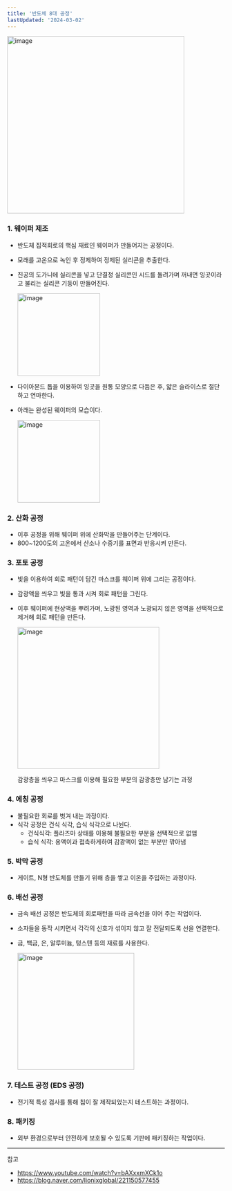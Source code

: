 ```yaml
---
title: '반도체 8대 공정'
lastUpdated: '2024-03-02'
---
```


<img width="410" alt="image" src="https://github.com/rlaisqls/TIL/assets/81006587/f9896091-e626-422c-8240-149e7d12b986">

### 1. 웨이퍼 제조
- 반도체 집적회로의 핵심 재료인 웨이퍼가 만들어지는 공정이다.

- 모래를 고온으로 녹인 후 정제하여 정제된 실리콘을 추출한다.
- 진공의 도가니에 실리콘을 넣고 단결정 실리콘인 시드를 돌려가며 꺼내면 잉곳이라고 불리는 실리콘 기둥이 만들어진다.
    
    <img width="191" alt="image" src="https://github.com/rlaisqls/TIL/assets/81006587/369ce871-3366-4ebe-94be-15ea5f70d35e">


- 다이아몬드 톱을 이용하여 잉곳을 원통 모양으로 다듬은 후, 얇은 슬라이스로 절단하고 연마한다.
- 아래는 완성된 웨이퍼의 모습이다.
    
    <img width="191" alt="image" src="https://github.com/rlaisqls/TIL/assets/81006587/7a31f40c-da93-44a0-b010-691dc3c43d23">


### 2. 산화 공정
- 이후 공정을 위해 웨이퍼 위에 산화막을 만들어주는 단계이다.
- 800~1200도의 고온에서 산소나 수증기를 표면과 반응시켜 만든다.

### 3. 포토 공정
- 빛을 이용하여 회로 패턴이 담긴 마스크를 웨이퍼 위에 그리는 공정이다.
- 감광액을 씌우고 빛을 통과 시켜 회로 패턴을 그린다.
- 이후 웨이퍼에 현상액을 뿌려가며, 노광된 영역과 노광되지 않은 영역을 선택적으로 제거해 회로 패턴을 만든다.

    <img width="328" alt="image" src="https://github.com/rlaisqls/TIL/assets/81006587/8c610a72-be79-44e3-88cc-807abf0f1d62">

   감광층을 씌우고 마스크를 이용해 필요한 부분의 감광층만 남기는 과정

### 4. 에칭 공정 
- 불필요한 회로를 벗겨 내는 과정이다.
- 식각 공정은 건식 식각, 습식 식각으로 나뉜다.
  - 건식식각: 플라즈마 상태를 이용해 불필요한 부분을 선택적으로 없앰
  - 습식 식각: 용액이과 접촉하게하여 감광액이 없는 부분만 깎아냄

### 5. 박막 공정
- 게이트, N형 반도체를 만들기 위해 층을 쌓고 이온을 주입하는 과정이다.

### 6. 배선 공정
- 금속 배선 공정은 반도체의 회로패턴을 따라 금속선을 이어 주는 작업이다.
- 소자들을 동작 시키면서 각각의 신호가 섞이지 않고 잘 전달되도록 선을 연결한다.
- 금, 백금, 은, 알루미늄, 텅스텐 등의 재료를 사용한다.
    
    <img width="270" alt="image" src="https://github.com/rlaisqls/TIL/assets/81006587/8135ad85-fd2c-4b2c-9698-e07d8c61b55e">

### 7. 테스트 공정 (EDS 공정)
- 전기적 특성 검사를 통해 칩이 잘 제작되었는지 테스트하는 과정이다.

### 8. 패키징
- 외부 환경으로부터 안전하게 보호될 수 있도록 기판에 패키징하는 작업이다.

---
참고
- https://www.youtube.com/watch?v=bAXxxmXCk1o
- https://blog.naver.com/lionixglobal/221150577455